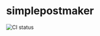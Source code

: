 # simplepostmaker

![CI status](https://github.com/watagashi/simplepostmaker/workflows/CI/badge.svg)
